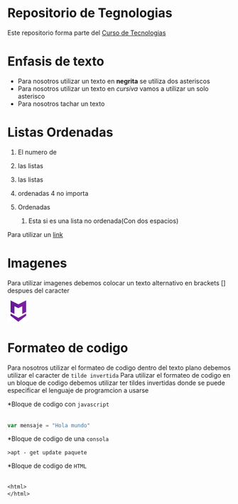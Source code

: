 # Repositorio de Tegnologias

Este repositorio forma parte del [Curso de Tecnologias](https://github.com/adrianeguez/Tec_Web_Js_2016_B)


# Enfasis de texto

* Para nosotros utilizar un texto en **negrita** se utiliza dos asteriscos
* Para nosotros utilizar un texto en *cursiva* vamos a utilizar un solo asterisco
* Para nosotros tachar un texto

# Listas Ordenadas

1. El numero de 
2. las listas
2. las listas
1. ordenadas 
4 no importa

1. Ordenadas
   1. Esta si es una lista no ordenada(Con dos espacios)
   
Para utilizar un [link](https://github.com/adrianeguez/Tec_Web_Js_2016_B)

# Imagenes
Para utilizar imagenes debemos colocar un texto alternativo en brackets [] despues del caracter

![Imagen de Js color amarillo](https://github.com/adam-p/markdown-here/raw/master/src/common/images/icon48.png "Logo Title Text 1")

# Formateo de codigo
Para nosotros utilizar el formateo de codigo dentro del texto plano debemos utilizar el caracter de `tilde invertida`
Para utilizar el formateo de codigo en un bloque de codigo debemos utilizar ter tildes invertidas donde se puede especificar el lenguaje de programcion a usarse 

*Bloque de codigo con `javascript`
````Javascript

var mensaje = "Hola mundo"

```` 
*Bloque de codigo de una `consola`

```
>apt - get update paquete

```

*Bloque de codigo de `HTML`

```

<html>
</html>


```
